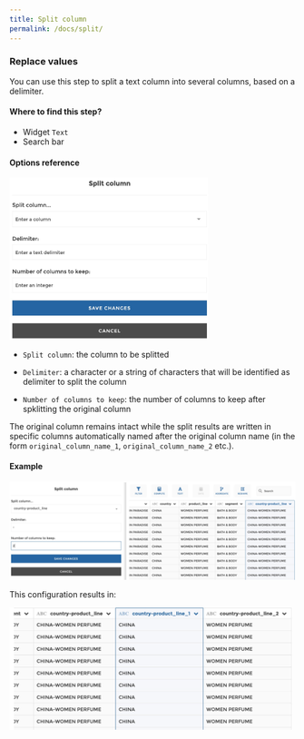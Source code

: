 ```yaml
---
title: Split column
permalink: /docs/split/
---
```


### Replace values

You can use this step to split a text column into several columns, based on a
delimiter.

#### Where to find this step?

- Widget `Text`
- Search bar

#### Options reference

<img src="../../img/docs/user-interface/split_step_form.jpg" width="350" />

- `Split column`: the column to be splitted

- `Delimiter`: a character or a string of characters that will be identified as
  delimiter to split the column

- `Number of columns to keep`: the number of columns to keep after spklitting
  the original column

The original column remains intact while the split results are written in
specific columns automatically named after the original column name (in the
form `original_column_name_1`, `original_column_name_2` etc.).

#### Example

<img src="../../img/docs/user-interface/split_example_conf.jpg" width="750" />

This configuration results in:

<img src="../../img/docs/user-interface/split_example_result.jpg" width="500" />
